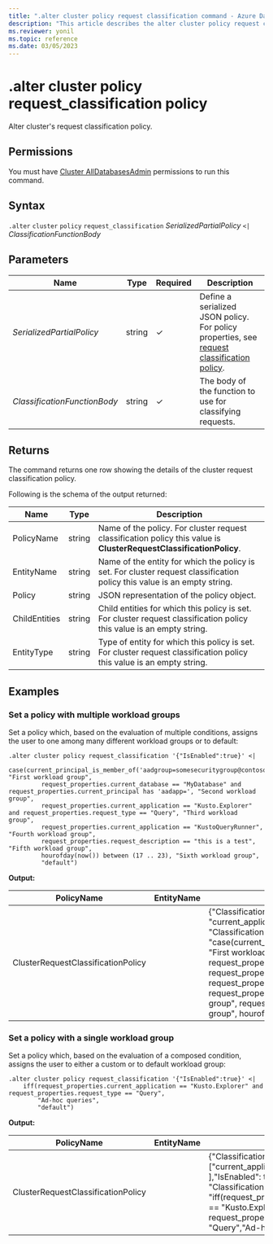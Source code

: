 ```yaml
---
title: ".alter cluster policy request classification command - Azure Data Explorer"
description: "This article describes the alter cluster policy request classification command in Azure Data Explorer."
ms.reviewer: yonil
ms.topic: reference
ms.date: 03/05/2023
---
```

# .alter cluster policy request_classification policy

Alter cluster's request classification policy.

## Permissions

You must have [Cluster AllDatabasesAdmin](access-control/role-based-access-control.md) permissions to run this command.

## Syntax

`.alter` `cluster` `policy` `request_classification` *SerializedPartialPolicy*  `<|` *ClassificationFunctionBody*

## Parameters

| Name                         | Type   | Required | Description                                                                                                                                                                                                                       |
|------------------------------|--------|----------|--------------------------------------------------------------------------------------------------------------------------------|
| *SerializedPartialPolicy*    | string | &check;  | Define a serialized JSON policy. For policy properties, see [request classification policy](request-classification-policy.md). |
| *ClassificationFunctionBody* | string | &check;  | The body of the function to use for classifying requests.                                                                      |

## Returns

The command returns one row showing the details of the cluster request classification policy.

Following is the schema of the output returned:

| Name          | Type   | Description                                                                                                              |
|---------------|--------|--------------------------------------------------------------------------------------------------------------------------|
| PolicyName    | string | Name of the policy. For cluster request classification policy this value is **ClusterRequestClassificationPolicy**.      |
| EntityName    | string | Name of the entity for which the policy is set. For cluster request classification policy this value is an empty string. |
| Policy        | string | JSON representation of the policy object.                                                                                |
| ChildEntities | string | Child entities for which this policy is set. For cluster request classification policy this value is an empty string.    |
| EntityType    | string | Type of entity for which this policy is set. For cluster request classification policy this value is an empty string.    |

## Examples

### Set a policy with multiple workload groups

Set a policy which, based on the evaluation of multiple conditions, assigns the user to one among many different workload groups or to default:

```kusto
.alter cluster policy request_classification '{"IsEnabled":true}' <|
    case(current_principal_is_member_of('aadgroup=somesecuritygroup@contoso.com'), "First workload group",
         request_properties.current_database == "MyDatabase" and request_properties.current_principal has 'aadapp=', "Second workload group",
         request_properties.current_application == "Kusto.Explorer" and request_properties.request_type == "Query", "Third workload group",
         request_properties.current_application == "KustoQueryRunner", "Fourth workload group",
         request_properties.request_description == "this is a test", "Fifth workload group",
         hourofday(now()) between (17 .. 23), "Sixth workload group",
         "default")
```

**Output:**

| PolicyName                         | EntityName | Policy                                                                                                                                                                                                                                                                                                                                                                                                                                                                                                                                                                                                                                                                                                                                                                                                                                          | ChildEntities | EntityType |
|------------------------------------|------------|-------------------------------------------------------------------------------------------------------------------------------------------------------------------------------------------------------------------------------------------------------------------------------------------------------------------------------------------------------------------------------------------------------------------------------------------------------------------------------------------------------------------------------------------------------------------------------------------------------------------------------------------------------------------------------------------------------------------------------------------------------------------------------------------------------------------------------------------------|---------------|------------|
| ClusterRequestClassificationPolicy |            | {"ClassificationProperties": ["current_database", "request_description", "current_application", "current_principal", "request_type"], "IsEnabled": true, "ClassificationFunction": "case(current_principal_is_member_of('aadgroup=somesecuritygroup@contoso.com'), \"First workload group\", request_properties.current_database == \"MyDatabase\" and request_properties.current_principal has 'aadapp=', \"Second workload group\", request_properties.current_application == \"Kusto.Explorer\" and request_properties.request_type == \"Query\", \"Third workload group\", request_properties.current_application == \"KustoQueryRunner\", \"Fourth workload group\", request_properties.request_description == \"this is a test\", \"Fifth workload group\", hourofday(now()) between (17 .. 23), \"Sixth workload group\", \"default\")"} |               |            |

### Set a policy with a single workload group

Set a policy which, based on the evaluation of a composed condition, assigns the user to either a custom or to default workload group:

```kusto
.alter cluster policy request_classification '{"IsEnabled":true}' <|
    iff(request_properties.current_application == "Kusto.Explorer" and request_properties.request_type == "Query",
        "Ad-hoc queries",
        "default")
```

**Output:**

| PolicyName                         | EntityName | Policy                                                                                                                                                                                                                                                                   | ChildEntities | EntityType |
|------------------------------------|------------|--------------------------------------------------------------------------------------------------------------------------------------------------------------------------------------------------------------------------------------------------------------------------|---------------|------------|
| ClusterRequestClassificationPolicy |            | {"ClassificationProperties": ["current_application",  "request_type" ],"IsEnabled": true, "ClassificationFunction": "iff(request_properties.current_application == \"Kusto.Explorer\" and request_properties.request_type == \"Query\",\"Ad-hoc queries\",\"default\")"} |               |            |
